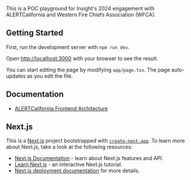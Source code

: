This is a POC playground for Insight's 2024 engagement with ALERTCalifornia and Western Fire Chiefs Association (WFCA).

## Getting Started

First, run the development server with `npm run dev`.

Open [http://localhost:3000](http://localhost:3000) with your browser to see the result.

You can start editing the page by modifying `app/page.tsx`. The page auto-updates as you edit the file.

## Documentation

- [ALERTCalifornia Frontend Architecture](./docs/alertca-fe.md)

## Next.js

This is a [Next.js](https://nextjs.org) project bootstrapped with [`create-next-app`](https://nextjs.org/docs/app/api-reference/cli/create-next-app). To learn more about Next.js, take a look at the following resources:

- [Next.js Documentation](https://nextjs.org/docs) - learn about Next.js features and API.
- [Learn Next.js](https://nextjs.org/learn) - an interactive Next.js tutorial.
- [Next.js deployment documentation](https://nextjs.org/docs/app/building-your-application/deploying) for more details.
